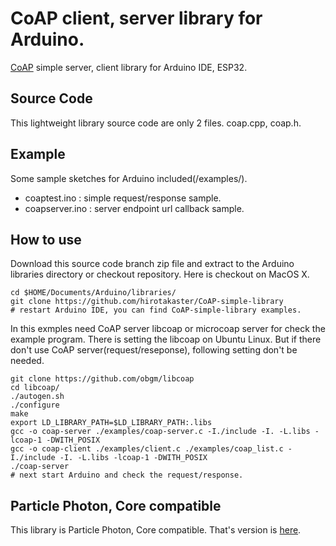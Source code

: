 # CoAP client, server library for Arduino.
<a href="http://coap.technology/" target=_blank>CoAP</a> simple server, client library for Arduino IDE, ESP32.

## Source Code
This lightweight library source code are only 2 files. coap.cpp, coap.h.

## Example
Some sample sketches for Arduino included(/examples/).

 - coaptest.ino : simple request/response sample.
 - coapserver.ino : server endpoint url callback sample.

## How to use
Download this source code branch zip file and extract to the Arduino libraries directory or checkout repository. Here is checkout on MacOS X.

    cd $HOME/Documents/Arduino/libraries/
    git clone https://github.com/hirotakaster/CoAP-simple-library
    # restart Arduino IDE, you can find CoAP-simple-library examples.

In this exmples need CoAP server libcoap or microcoap server for check the example program. There is setting the libcoap on Ubuntu Linux. But if there don't use CoAP server(request/reseponse), following setting don't be needed.

    git clone https://github.com/obgm/libcoap 
    cd libcoap/
    ./autogen.sh 
    ./configure
    make
    export LD_LIBRARY_PATH=$LD_LIBRARY_PATH:.libs
    gcc -o coap-server ./examples/coap-server.c -I./include -I. -L.libs -lcoap-1 -DWITH_POSIX
    gcc -o coap-client ./examples/client.c ./examples/coap_list.c -I./include -I. -L.libs -lcoap-1 -DWITH_POSIX
    ./coap-server
    # next start Arduino and check the request/response.

## Particle Photon, Core compatible
This library is Particle Photon, Core compatible. That's version is <a href="https://github.com/hirotakaster/CoAP">here</a>.
